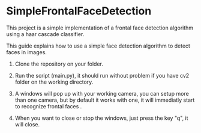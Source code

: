 # SimpleFrontalFaceDetection
This project is a simple implementation of a frontal face detection algorithm using a haar cascade classifier.


This guide explains how to use a simple face detection algorithm to detect faces in images.

1. Clone the repository on your folder.

2. Run the script (main.py), it should run without problem if you have cv2 folder on the working directory.

3. A windows will pop up with your working camera, you can setup more than one camera, but by default it works with one, it will immediatly start to recognize frontal faces .

4. When you want to close or stop the windows, just press the key "q", it will close.
